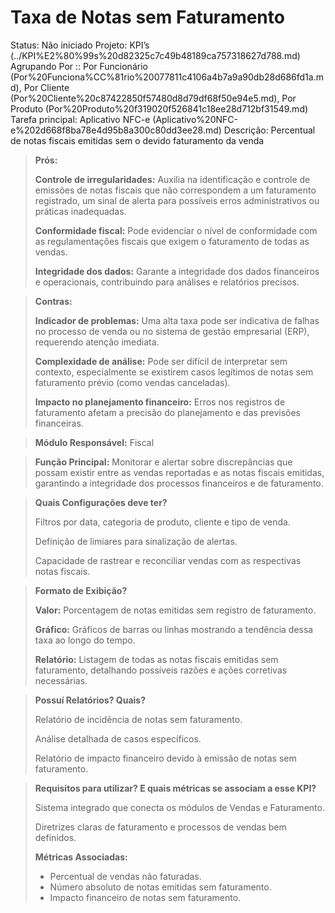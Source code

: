 # Taxa de Notas sem Faturamento

Status: Não iniciado
Projeto: KPI’s (../KPI%E2%80%99s%20d82325c7c49b48189ca757318627d788.md)
Agrupando Por :: Por Funcionário (Por%20Funciona%CC%81rio%20077811c4106a4b7a9a90db28d686fd1a.md), Por Cliente (Por%20Cliente%20c87422850f57480d8d79df68f50e94e5.md), Por Produto (Por%20Produto%20f319020f526841c18ee28d712bf31549.md)
Tarefa principal: Aplicativo NFC-e (Aplicativo%20NFC-e%202d668f8ba78e4d95b8a300c80dd3ee28.md)
Descrição: Percentual de notas fiscais emitidas sem o devido faturamento da venda

> **Prós:**
> 
> 
> **Controle de irregularidades:** Auxilia na identificação e controle de emissões de notas fiscais que não correspondem a um faturamento registrado, um sinal de alerta para possíveis erros administrativos ou práticas inadequadas.
> 
> **Conformidade fiscal:** Pode evidenciar o nível de conformidade com as regulamentações fiscais que exigem o faturamento de todas as vendas.
> 
> **Integridade dos dados:** Garante a integridade dos dados financeiros e operacionais, contribuindo para análises e relatórios precisos.
> 

> **Contras:**
> 
> 
> **Indicador de problemas:** Uma alta taxa pode ser indicativa de falhas no processo de venda ou no sistema de gestão empresarial (ERP), requerendo atenção imediata.
> 
> **Complexidade de análise:** Pode ser difícil de interpretar sem contexto, especialmente se existirem casos legítimos de notas sem faturamento prévio (como vendas canceladas).
> 
> **Impacto no planejamento financeiro:** Erros nos registros de faturamento afetam a precisão do planejamento e das previsões financeiras.
> 

> **Módulo Responsável:**
Fiscal
> 

> **Função Principal:**
Monitorar e alertar sobre discrepâncias que possam existir entre as vendas reportadas e as notas fiscais emitidas, garantindo a integridade dos processos financeiros e de faturamento.
> 

> **Quais Configurações deve ter?**
> 
> 
> Filtros por data, categoria de produto, cliente e tipo de venda.
> 
> Definição de limiares para sinalização de alertas.
> 
> Capacidade de rastrear e reconciliar vendas com as respectivas notas fiscais.
> 

> **Formato de Exibição?**
> 
> 
> **Valor:** Porcentagem de notas emitidas sem registro de faturamento.
> 
> **Gráfico:** Gráficos de barras ou linhas mostrando a tendência dessa taxa ao longo do tempo.
> 
> **Relatório:** Listagem de todas as notas fiscais emitidas sem faturamento, detalhando possíveis razões e ações corretivas necessárias.
> 

> **Possuí Relatórios? Quais?**
> 
> 
> Relatório de incidência de notas sem faturamento.
> 
> Análise detalhada de casos específicos.
> 
> Relatório de impacto financeiro devido à emissão de notas sem faturamento.
> 

> **Requisitos para utilizar? E quais métricas se associam a esse KPI?**
> 
> 
> Sistema integrado que conecta os módulos de Vendas e Faturamento.
> 
> Diretrizes claras de faturamento e processos de vendas bem definidos.
> 
> **Métricas Associadas:**
> 
> - Percentual de vendas não faturadas.
> - Número absoluto de notas emitidas sem faturamento.
> - Impacto financeiro de notas sem faturamento.